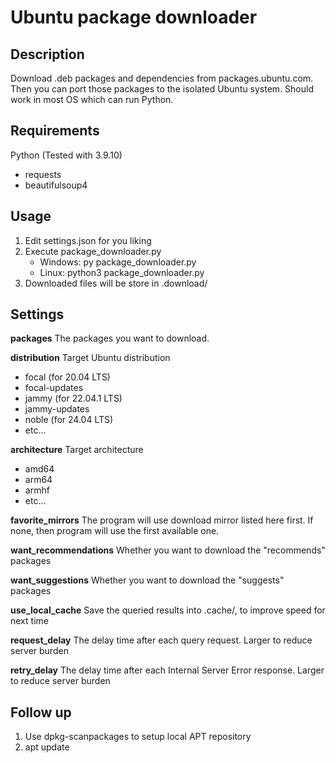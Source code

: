 Ubuntu package downloader
===

Description
---
Download .deb packages and dependencies from packages.ubuntu.com. Then you can port those packages to the isolated Ubuntu system. 
Should work in most OS which can run Python.


Requirements
---
Python (Tested with 3.9.10)
- requests
- beautifulsoup4


Usage
---
1. Edit settings.json for you liking
2. Execute package_downloader.py
    - Windows: py package_downloader.py
    - Linux: python3 package_downloader.py
3. Downloaded files will be store in .download/


Settings
---
**packages**
The packages you want to download.

**distribution**
Target Ubuntu distribution
- focal (for 20.04 LTS)
- focal-updates
- jammy (for 22.04.1 LTS)
- jammy-updates
- noble (for 24.04 LTS)
- etc...
    
**architecture**
Target architecture
- amd64
- arm64
- armhf
- etc...
    
**favorite_mirrors**
The program will use download mirror listed here first. If none, then program will use the first available one.

**want_recommendations**
Whether you want to download the "recommends" packages

**want_suggestions**
Whether you want to download the "suggests" packages

**use_local_cache**
Save the queried results into .cache/, to improve speed for next time

**request_delay**
The delay time after each query request. Larger to reduce server burden

**retry_delay**
The delay time after each Internal Server Error response. Larger to reduce server burden


Follow up
---
1. Use dpkg-scanpackages to setup local APT repository
2. apt update

